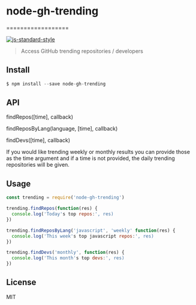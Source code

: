 # node-gh-trending
==================

[![js-standard-style](https://img.shields.io/badge/code%20style-standard-brightgreen.svg)](http://standardjs.com/)

> Access GitHub trending repositories / developers

## Install

``` js
$ npm install --save node-gh-trending
```

## API

findRepos([time], callback)

findReposByLang(language, [time], callback)

findDevs([time], callback)

If you would like trending weekly or monthly results you can provide those as the time argument and
if a time is not provided, the daily trending repositories will be given.

## Usage

``` js
const trending = require('node-gh-trending')

trending.findRepos(function(res) {
  console.log('Today's top repos:', res)
})

trending.findReposByLang('javascript', 'weekly' function(res) {
  console.log('This week's top javascript repos:', res)
})

trending.findDevs('monthly', function(res) {
  console.log('This month's top devs:', res)
})
```

## License

  MIT
